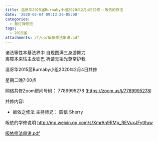 ```yaml
---
title: 温哥华2015届Burnaby小组2020年2月4日共修--皈依的修法
date: '2020-02-04 09:13:26-08:00'
categories:
  - 慧灯禅修班
tags:
  - 2015届
attachments: /f/up/皈依修法串讲.pdf
---
```

诸法等性本基法界中 自现圆满三身游舞力   
离障本来怙主龙钦巴 祈请无垢光尊常护我

温哥华2015届Burnaby小组2020年2月4日共修 

星期二晚7:00点 

网络共修Zoom房间号码： 7789995278 (<https://zoom.us/j/7789995278>)

共修内容: 

- 皈依之修法
主持师兄： 圆信 Sherry

皈依的学修说明 <http://mp.weixin.qq.com/s/XmrAn9RMp_REVuxJFyt9uw>

[皈依修法串讲.pdf](https://hdvblob.blob.core.windows.net/hdv/f/up/皈依修法串讲.pdf)
